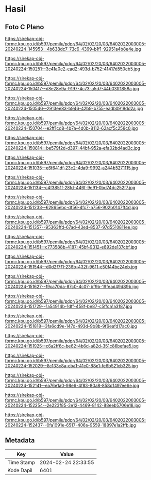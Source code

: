 # Hasil

## Foto C Plano

https://sirekap-obj-formc.kpu.go.id/b597/pemilu/pdpr/64/02/02/20/03/6402022003005-20240224-145953--4b638dc7-73c9-4369-b1f1-92951a4b8e4e.jpg

https://sirekap-obj-formc.kpu.go.id/b597/pemilu/pdpr/64/02/02/20/03/6402022003005-20240224-150251--3c41a0e2-ead2-493d-b752-41417d550cb5.jpg

https://sirekap-obj-formc.kpu.go.id/b597/pemilu/pdpr/64/02/02/20/03/6402022003005-20240224-150417--d8e28e9a-9197-4c73-a5d7-44b03ff1858a.jpg

https://sirekap-obj-formc.kpu.go.id/b597/pemilu/pdpr/64/02/02/20/03/6402022003005-20240224-150546--2913ee83-b946-42b9-b755-eadb0918dd2a.jpg

https://sirekap-obj-formc.kpu.go.id/b597/pemilu/pdpr/64/02/02/20/03/6402022003005-20240224-150704--e2ff1cd8-4b7a-4d0b-8112-62acf5c258c0.jpg

https://sirekap-obj-formc.kpu.go.id/b597/pemilu/pdpr/64/02/02/20/03/6402022003005-20240224-150814--be579f2d-d397-44bf-952a-efa02bd4ad3c.jpg

https://sirekap-obj-formc.kpu.go.id/b597/pemilu/pdpr/64/02/02/20/03/6402022003005-20240224-151035--e6f641df-23c2-4da9-9992-a244b5271115.jpg

https://sirekap-obj-formc.kpu.go.id/b597/pemilu/pdpr/64/02/02/20/03/6402022003005-20240224-151134--c4f3851f-28fd-446f-9e91-0bd74dc252f7.jpg

https://sirekap-obj-formc.kpu.go.id/b597/pemilu/pdpr/64/02/02/20/03/6402022003005-20240224-151233--62865ebc-df56-4fc7-a756-902b0147ff4d.jpg

https://sirekap-obj-formc.kpu.go.id/b597/pemilu/pdpr/64/02/02/20/03/6402022003005-20240224-151357--95363ffd-67ad-43ed-8537-97d5510811ee.jpg

https://sirekap-obj-formc.kpu.go.id/b597/pemilu/pdpr/64/02/02/20/03/6402022003005-20240224-151451--c773588b-4187-45bf-9312-e892de137cbf.jpg

https://sirekap-obj-formc.kpu.go.id/b597/pemilu/pdpr/64/02/02/20/03/6402022003005-20240224-151544--d0d2f7f1-236b-432f-9611-c50f44bc24eb.jpg

https://sirekap-obj-formc.kpu.go.id/b597/pemilu/pdpr/64/02/02/20/03/6402022003005-20240224-151627--f9ca70da-87c0-4c07-bf9b-19fead49d89b.jpg

https://sirekap-obj-formc.kpu.go.id/b597/pemilu/pdpr/64/02/02/20/03/6402022003005-20240224-151729--1a54914b-1dff-458f-be87-c5ffca1a3187.jpg

https://sirekap-obj-formc.kpu.go.id/b597/pemilu/pdpr/64/02/02/20/03/6402022003005-20240224-151818--3fa6cd9e-147d-493d-9b8b-9f6eafd17ac0.jpg

https://sirekap-obj-formc.kpu.go.id/b597/pemilu/pdpr/64/02/02/20/03/6402022003005-20240224-151925--c6a2ff6c-be62-4b6d-a82d-351c86befae5.jpg

https://sirekap-obj-formc.kpu.go.id/b597/pemilu/pdpr/64/02/02/20/03/6402022003005-20240224-152029--8c133c8a-cba1-41e0-88e1-fe6b521cb325.jpg

https://sirekap-obj-formc.kpu.go.id/b597/pemilu/pdpr/64/02/02/20/03/6402022003005-20240224-152141--ea76e1a0-98e6-4f83-80a8-858d1497ee6e.jpg

https://sirekap-obj-formc.kpu.go.id/b597/pemilu/pdpr/64/02/02/20/03/6402022003005-20240224-152254--2e223f85-3e12-4469-8142-88eeb5706e18.jpg

https://sirekap-obj-formc.kpu.go.id/b597/pemilu/pdpr/64/02/02/20/03/6402022003005-20240224-152437--0fa1091e-6517-406a-9559-18897e1a2ffb.jpg


## Metadata

| Key        | Value               |
| ---------- | ------------------- |
| Time Stamp | 2024-02-24 22:33:55 |
| Kode Dapil | 6401                |



